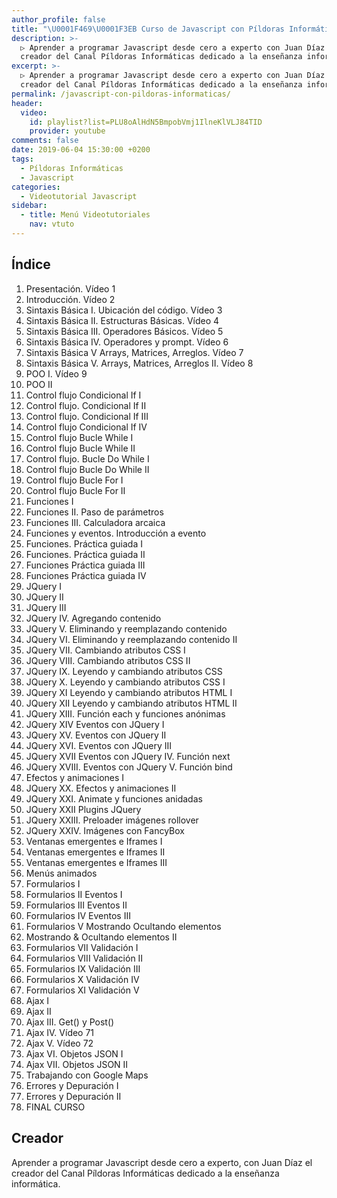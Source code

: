 ```yaml
---
author_profile: false
title: "\U0001F469‍\U0001F3EB Curso de Javascript con Píldoras Informáticas"
description: >-
  ▷ Aprender a programar Javascript desde cero a experto con Juan Díaz el
  creador del Canal Píldoras Informáticas dedicado a la enseñanza informática.
excerpt: >-
  ▷ Aprender a programar Javascript desde cero a experto con Juan Díaz el
  creador del Canal Píldoras Informáticas dedicado a la enseñanza informática.
permalink: /javascript-con-pildoras-informaticas/
header:
  video:
    id: playlist?list=PLU8oAlHdN5BmpobVmj1IlneKlVLJ84TID
    provider: youtube
comments: false
date: 2019-06-04 15:30:00 +0200
tags:
  - Píldoras Informáticas
  - Javascript
categories:
  - Videotutorial Javascript
sidebar:
  - title: Menú Videotutoriales
    nav: vtuto
---
```


## &Iacute;ndice

1. Presentaci&oacute;n. V&iacute;deo 1
2. Introducci&oacute;n. V&iacute;deo 2
3. Sintaxis B&aacute;sica I. Ubicaci&oacute;n del c&oacute;digo. V&iacute;deo 3
4. Sintaxis B&aacute;sica II. Estructuras B&aacute;sicas. V&iacute;deo 4
5. Sintaxis B&aacute;sica III. Operadores B&aacute;sicos. V&iacute;deo 5
6. Sintaxis B&aacute;sica IV. Operadores y prompt. V&iacute;deo 6
7. Sintaxis B&aacute;sica V Arrays, Matrices, Arreglos. V&iacute;deo 7
8. Sintaxis B&aacute;sica V. Arrays, Matrices, Arreglos II. V&iacute;deo 8
9. POO I. V&iacute;deo 9
10. POO II
11. Control flujo Condicional If I
12. Control flujo. Condicional If II
13. Control flujo. Condicional If III
14. Control flujo Condicional If IV
15. Control flujo Bucle While I
16. Control flujo Bucle While II
17. Control flujo. Bucle Do While I
18. Control flujo Bucle Do While II
19. Control flujo Bucle For I
20. Control flujo Bucle For II
21. Funciones I
22. Funciones II. Paso de par&aacute;metros
23. Funciones III. Calculadora arcaica
24. Funciones y eventos. Introducci&oacute;n a evento
25. Funciones. Pr&aacute;ctica guiada I
26. Funciones. Pr&aacute;ctica guiada II
27. Funciones Pr&aacute;ctica guiada III
28. Funciones Pr&aacute;ctica guiada IV
29. JQuery I
30. JQuery II
31. JQuery III
32. JQuery IV. Agregando contenido
33. JQuery V. Eliminando y reemplazando contenido
34. JQuery VI. Eliminando y reemplazando contenido II
35. JQuery VII. Cambiando atributos CSS I
36. JQuery VIII. Cambiando atributos CSS II
37. JQuery IX. Leyendo y cambiando atributos CSS
38. JQuery X. Leyendo y cambiando atributos CSS I
39. JQuery XI Leyendo y cambiando atributos HTML I
40. JQuery XII Leyendo y cambiando atributos HTML II
41. JQuery XIII. Funci&oacute;n each y funciones an&oacute;nimas
42. JQuery XIV Eventos con JQuery I
43. JQuery XV. Eventos con JQuery II
44. JQuery XVI. Eventos con JQuery III
45. JQuery XVII Eventos con JQuery IV. Funci&oacute;n next
46. JQuery XVIII. Eventos con JQuery V. Funci&oacute;n bind
47. Efectos y animaciones I
48. JQuery XX. Efectos y animaciones II
49. JQuery XXI. Animate y funciones anidadas
50. JQuery XXII Plugins JQuery
51. JQuery XXIII. Preloader im&aacute;genes rollover
52. JQuery XXIV. Im&aacute;genes con FancyBox
53. Ventanas emergentes e Iframes I
54. Ventanas emergentes e Iframes II
55. Ventanas emergentes e Iframes III
56. Men&uacute;s animados
57. Formularios I
58. Formularios II Eventos I
59. Formularios III Eventos II
60. Formularios IV Eventos III
61. Formularios V Mostrando Ocultando elementos
62. Mostrando & Ocultando elementos II
63. Formularios VII Validaci&oacute;n I
64. Formularios VIII Validaci&oacute;n II
65. Formularios IX Validaci&oacute;n III
66. Formularios X Validaci&oacute;n IV
67. Formularios XI Validaci&oacute;n V
68. Ajax I
69. Ajax II
70. Ajax III. Get() y Post()
71. Ajax IV. V&iacute;deo 71
72. Ajax V. V&iacute;deo 72
73. Ajax VI. Objetos JSON I
74. Ajax VII. Objetos JSON II
75. Trabajando con Google Maps
76. Errores y Depuraci&oacute;n I
77. Errores y Depuraci&oacute;n II
78. FINAL CURSO

## Creador

Aprender a programar Javascript desde cero a experto, con Juan D&iacute;az el creador del Canal P&iacute;ldoras Inform&aacute;ticas dedicado a la ense&ntilde;anza inform&aacute;tica.